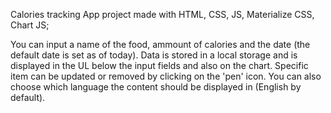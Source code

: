 Calories tracking App project made with HTML, CSS, JS, Materialize CSS, Chart JS;

You can input a name of the food, ammount of calories and the date (the default date is set as of today).
Data is stored in a local storage and is displayed in the UL below the input fields and also on the chart. 
Specific item can  be updated or removed by clicking on the 'pen' icon.
You can also choose which language the content should be displayed in (English by default).
